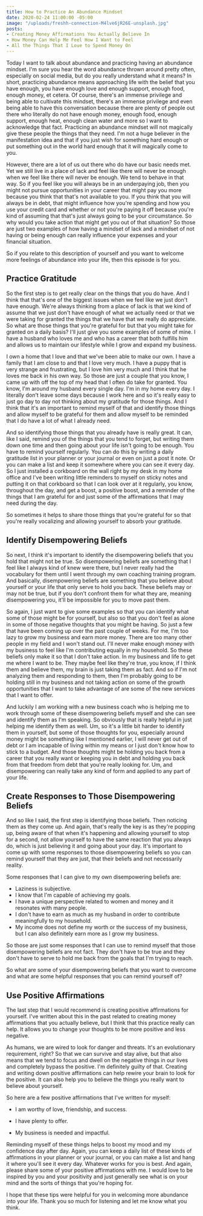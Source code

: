 ```yaml
---
title: How to Practice An Abundance Mindset
date: 2020-02-24 11:00:00 -05:00
image: "/uploads/freshh-connection-M4lve6jR26E-unsplash.jpg"
posts:
- Creating Money Affirmations You Actually Believe In
- How Money Can Help Me Feel How I Want to Feel
- All the Things That I Love to Spend Money On
---
```


Today I want to talk about abundance and practicing having an abundance mindset. I'm sure you hear the word abundance thrown around pretty often, especially on social media, but do you really understand what it means? In short, practicing abundance means approaching life with the belief that you have enough, you have enough love and enough support, enough food, enough money, et cetera. Of course, there's an immense privilege and being able to cultivate this mindset, there's an immense privilege and even being able to have this conversation because there are plenty of people out there who literally do not have enough money, enough food, enough support, enough heat, enough clean water and more so I want to acknowledge that fact. Practicing an abundance mindset will not magically give these people the things that they need. I'm not a huge believer in the manifestation idea and that if you just wish for something hard enough or put something out in the world hard enough that it will magically come to you.

However, there are a lot of us out there who do have our basic needs met. Yet we still live in a place of lack and feel like there will never be enough when we feel like there will never be enough. We tend to behave in that way. So if you feel like you will always be in an underpaying job, then you might not pursue opportunities in your career that might pay you more because you think that that's not available to you. If you think that you will always be in debt, that might influence how you're spending and how you use your credit card and whether or not you're paying it off because you're kind of assuming that that's just always going to be your circumstance. So why would you take action that might get you out of that situation? So those are just two examples of how having a mindset of lack and a mindset of not having or being enough can really influence your expenses and your financial situation.

So if you relate to this description of yourself and you want to welcome more feelings of abundance into your life, then this episode is for you. 

## Practice Gratitude

So the first step is to get really clear on the things that you do have. And I think that that's one of the biggest issues when we feel like we just don't have enough. We're always thinking from a place of lack is that we kind of assume that we just don't have enough of what we actually need or that we were taking for granted the things that we have that we really do appreciate. So what are those things that you're grateful for but that you might take for granted on a daily basis? I'll just give you some examples of some of mine. I have a husband who loves me and who has a career that both fulfills him and allows us to maintain our lifestyle while I grow and expand my business.

I own a home that I love and that we've been able to make our own. I have a family that I am close to and that I love very much. I have a puppy that is very strange and frustrating, but I love him very much and I think that he loves me back in his own way. So those are just a couple that you know, I came up with off the top of my head that I often do take for granted. You know, I'm around my husband every single day. I'm in my home every day. I literally don't leave some days because I work here and so it's really easy to just go day to day not thinking about my gratitude for those things. And I think that it's an important to remind myself of that and identify those things and allow myself to be grateful for them and allow myself to be reminded that I do have a lot of what I already need.

And so identifying those things that you already have is really great. It can, like I said, remind you of the things that you tend to forget, but writing them down one time and then going about your life isn't going to be enough. You have to remind yourself regularly. You can do this by writing a daily gratitude list in your planner or your journal or even on just a post it note. Or you can make a list and keep it somewhere where you can see it every day. So I just installed a corkboard on the wall right by my desk in my home office and I've been writing little reminders to myself on sticky notes and putting it on that corkboard so that I can look over at it regularly, you know, throughout the day, and get a boost, a positive boost, and a reminder of the things that I am grateful for and just some of the affirmations that I may need during the day.

So sometimes it helps to share those things that you're grateful for so that you're really vocalizing and allowing yourself to absorb your gratitude. 

## Identify Disempowering Beliefs

So next, I think it's important to identify the disempowering beliefs that you hold that might not be true. So disempowering beliefs are something that I feel like I always kind of knew were there, but I never really had the vocabulary for them until I went through my own coaching training program. And basically, disempowering beliefs are something that you believe about yourself or your life that only serve to hold you back. These beliefs may or may not be true, but if you don't confront them for what they are, meaning disempowering you, it'll be impossible for you to move past them.

So again, I just want to give some examples so that you can identify what some of those might be for yourself, but also so that you don't feel as alone in some of those negative thoughts that you might be having. So just a few that have been coming up over the past couple of weeks. For me, I'm too lazy to grow my business and earn more money. There are too many other people in my field and I won't stand out. I'll never make enough money with my business to feel like I'm contributing equally in my household. So these beliefs only make it so that I don't take action. In my business and life to get me where I want to be. They maybe feel like they're true, you know, if I think them and believe them, my brain is just taking them as fact. And so if I'm not analyzing them and responding to them, then I'm probably going to be holding still in my business and not taking action on some of the growth opportunities that I want to take advantage of are some of the new services that I want to offer.

And luckily I am working with a new business coach who is helping me to work through some of these disempowering beliefs myself and she can see and identify them as I'm speaking. So obviously that is really helpful in just helping me identify them as well. Um, so it's a little bit harder to identify them in yourself, but some of those thoughts for you, especially around money might be something like I mentioned earlier, I will never get out of debt or I am incapable of living within my means or I just don't know how to stick to a budget. And those thoughts might be holding you back from a career that you really want or keeping you in debt and holding you back from that freedom from debt that you're really looking for. Um, and disempowering can really take any kind of form and applied to any part of your life.

## Create Responses to Those Disempowering Beliefs

And so like I said, the first step is identifying those beliefs. Then noticing them as they come up. And again, that's really the key is as they're popping up, being aware of that when it's happening and allowing yourself to stop for a second, not allow yourself to have the same reaction that you always do, which is just believing it and going about your day. It's important to come up with some responses to those disempowering beliefs so you can remind yourself that they are just, that their beliefs and not necessarily reality. 

Some responses that I can give to my own disempowering beliefs are: 
* Laziness is subjective. 
* I know that I'm capable of achieving my goals. 
* I have a unique perspective related to women and money and it resonates with many people. 
* I don't have to earn as much as my husband in order to contribute meaningfully to my household.
* My income does not define my worth or the success of my business, but I can also definitely earn more as I grow my business. 

So those are just some responses that I can use to remind myself that those disempowering beliefs are not fact. They don't have to be true and they don't have to serve to hold me back from the goals that I'm trying to reach. 

So what are some of your disempowering beliefs that you want to overcome and what are some helpful responses that you can remind yourself of?

## Use Positive Affirmations

The last step that I would recommend is creating positive affirmations for yourself. I've written about this in the past related to creating money affirmations that you actually believe, but I think that this practice really can help. It allows you to change your thoughts to be more positive and less negative.

As humans, we are wired to look for danger and threats. It's an evolutionary requirement, right? So that we can survive and stay alive, but that also means that we tend to focus and dwell on the negative things in our lives and completely bypass the positive. I'm definitely guilty of that. Creating and writing down positive affirmations can help rewire your brain to look for the positive. It can also help you to believe the things you really want to believe about yourself. 

So here are a few positive affirmations that I've written for myself:

* I am worthy of love, friendship, and success. 

* I have plenty to offer. 

* My business is needed and impactful. 

Reminding myself of these things helps to boost my mood and my confidence day after day. Again, you can keep a daily list of these kinds of affirmations in your planner or your journal, or you can make a list and hang it where you'll see it every day. Whatever works for you is best. And again, please share some of your positive affirmations with me. I would love to be inspired by you and your positivity and just generally see what is on your mind and the sorts of things that you're hoping for. 

I hope that these tips were helpful for you in welcoming more abundance into your life. Thank you so much for listening and let me know what you think.